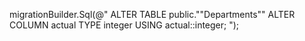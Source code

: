migrationBuilder.Sql(@"
    ALTER TABLE public.""Departments""
    ALTER COLUMN actual TYPE integer USING actual::integer;
");
